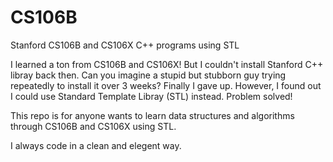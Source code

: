 # CS106B
Stanford CS106B and CS106X C++ programs using STL

I learned a ton from CS106B and CS106X! But I couldn't install Stanford C++ libray back then. Can you imagine a
stupid but stubborn guy trying repeatedly to install it over 3 weeks? Finally I gave up. However, I found out I could
use Standard Template Libray (STL) instead. Problem solved!

This repo is for anyone wants to learn data structures and algorithms through CS106B and CS106X using STL.

I always code in a clean and elegent way.
